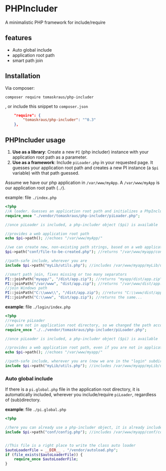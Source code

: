 # PHPIncluder

A minimalistic PHP framework for include/require

## features

* Auto global include
* application root path
* smart path join

## Installation

Via composer:
```
composer require tomaskraus/php-includer
```
, or include this snippet to `composer.json`
```json    
    "require": {        
        "tomaskraus/php-includer": "^0.3"
    },
```

## PHPIncluder usage

1. **Use as a library**: Create a new `PI` (php includer) instance with your application root path as a parameter.
2. **Use as a framework**: Include `piLoader.php` in your requested page. It guesses your application root path and creates a new PI instance (a `$pi` variable) with that path guessed. 

Assume we have our php application in `/var/www/myApp`. A `/var/www/myApp` is our application root path (`./`). 

example: file `./index.php`
```php
<?php
//A loader. Guesses an application root path and initializes a PhpIncluder instance.
require_once "./vendor/tomaskraus/php-includer/piLoader.php";

//once piLoader is included, a php-includer object ($pi) is available

//provides a web application root path
echo $pi->path(); //echoes "/var/www/myApp/"

//we can create new, non-existing path strings, based on a web application root
$pi->path("conf/file-to-be-created.php"); //returns "/var/www/myapp/conf/file-to-be-created.php".

//path-safe include, wherever you are
include $pi->path("myLib/utils.php"); //includes /var/www/myapp/myLib/utils.php

//smart path join, fixes missing or too many separators
PI::joinPath("myapp/", "/dist/app.zip"); //returns "myapp/dist/app.zip"
PI::joinPath("/var/www", "dist/app.zip"); //returns "/var/www/dist/app.zip", preserves a root slash
//join Windows path
PI::joinPath("C:\\www\\", "/dist/app.zip"); //returns "C:\\www/dist/app.zip", mixed result for Windows path (still works in PHP) 
PI::joinPath("C:\\www", "dist/app.zip"); //returns the same...
```
**example**: file `./login/index.php`
```php
<?php
//require piLoader
//we are not in application root directory, so we changed the path accordingly
require_once "./../vendor/tomaskraus/php-includer/piLoader.php";

//once piLoader is included, a php-includer object ($pi) is available

//provides a web application root path, even if you are not in application root directory
echo $pi->path(); //echoes "/var/www/myapp/"

//path-safe include, wherever you are (now we are in the "login" subdirectory)
include $pi->path("myLib/utils.php"); //includes /var/www/myapp/myLib/utils.php

```

### Auto global include

If there is a `pi.global.php` file in the application root directory, it is automatically included, wherever you include/require `piLoader`, regardless of (sub)directory.

**example**: file `./pi.global.php`
```php
<?php

//here you can already use a php-includer object, it is already included 
include $pi->path("conf/config.php"); //includes /var/www/myapp/conf/config.php


//This file is a right place to write the class auto loader
$autoLoaderFile = __DIR__ . "/vendor/autoload.php";
if (file_exists($autoLoaderFile)) {
    require_once $autoLoaderFile;
}

```
